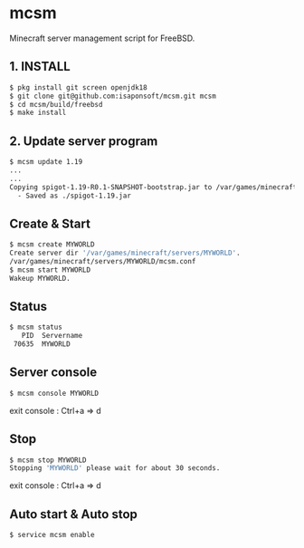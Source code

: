# mcsm

Minecraft server management script for FreeBSD.

## 1. INSTALL

```sh
$ pkg install git screen openjdk18
$ git clone git@github.com:isaponsoft/mcsm.git mcsm
$ cd mcsm/build/freebsd
$ make install
```

## 2. Update server program

```sh
$ mcsm update 1.19
...
...
Copying spigot-1.19-R0.1-SNAPSHOT-bootstrap.jar to /var/games/minecraft/prog/./spigot-1.19.jar
  - Saved as ./spigot-1.19.jar
```


## Create & Start

```sh
$ mcsm create MYWORLD
Create server dir '/var/games/minecraft/servers/MYWORLD'.
/var/games/minecraft/servers/MYWORLD/mcsm.conf
$ mcsm start MYWORLD
Wakeup MYWORLD.
```

## Status

```sh
$ mcsm status
   PID  Servername
 70635  MYWORLD
```


## Server console

```sh
$ mcsm console MYWORLD
```

exit console : Ctrl+a => d


## Stop

```sh
$ mcsm stop MYWORLD
Stopping 'MYWORLD' please wait for about 30 seconds.
```


exit console : Ctrl+a => d


## Auto start & Auto stop

```sh
$ service mcsm enable
```
